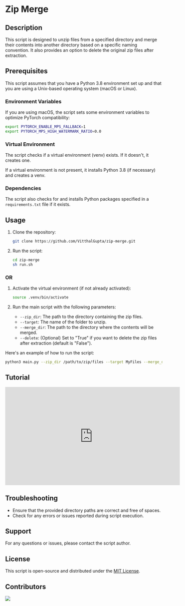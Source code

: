# Zip Merge

## Description

This script is designed to unzip files from a specified directory and merge their contents into another directory based on a specific naming convention. It also provides an option to delete the original zip files after extraction.

## Prerequisites

This script assumes that you have a Python 3.8 environment set up and that you are using a Unix-based operating system (macOS or Linux).

### Environment Variables

If you are using macOS, the script sets some environment variables to optimize PyTorch compatibility:

```bash
export PYTORCH_ENABLE_MPS_FALLBACK=1
export PYTORCH_MPS_HIGH_WATERMARK_RATIO=0.0
```

### Virtual Environment

The script checks if a virtual environment (venv) exists. If it doesn't, it creates one.

If a virtual environment is not present, it installs Python 3.8 (if necessary) and creates a venv.

### Dependencies

The script also checks for and installs Python packages specified in a `requirements.txt` file if it exists.

## Usage

1. Clone the repository:

    ```bash
    git clone https://github.com/VitthalGupta/zip-merge.git
    ```

2. Run the script:

    ```bash
    cd zip-merge
    sh run.sh
    ```

### OR

1. Activate the virtual environment (if not already activated):

    ```bash
    source .venv/bin/activate
    ```

2. Run the main script with the following parameters:

    - `--zip_dir`: The path to the directory containing the zip files.
    - `--target`: The name of the folder to unzip.
    - `--merge_dir`: The path to the directory where the contents will be merged.
    - `--delete`: (Optional) Set to "True" if you want to delete the zip files after extraction (default is "False").

Here's an example of how to run the script:

```bash
python3 main.py --zip_dir /path/to/zip/files --target MyFiles --merge_dir /path/to/merge/directory --delete True
```

## Tutorial

<iframe width="560" height="315" src="https://www.youtube.com/embed/artpICnbxlA" frameborder="0" allowfullscreen></iframe>


## Troubleshooting

- Ensure that the provided directory paths are correct and free of spaces.
- Check for any errors or issues reported during script execution.

## Support

For any questions or issues, please contact the script author.

## License

This script is open-source and distributed under the [MIT License](LICENSE).

## Contributors

<a href="https://github.com/VitthalGupta/zip-merge/graphs/contributors">
    <img src="https://contrib.rocks/image?repo=VitthalGupta/zip-merge" />
</a>
